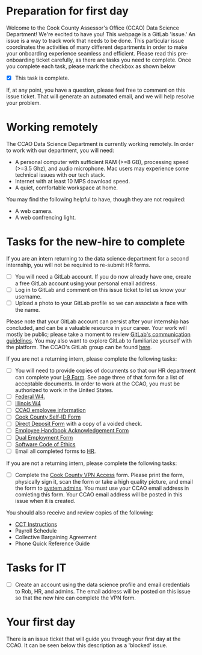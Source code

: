 # Preparation for first day

Welcome to the Cook County Assessor's Office (CCAO) Data Science Department! We're excited to have you! This webpage is a GitLab 'issue.' An issue is a way to track work that needs to be done. This particular issue coordinates the activities of many different departments in order to make your onboarding experience seamless and efficient. Please read this pre-onboarding ticket carefully, as there are tasks you need to complete. Once you complete each task, please mark the checkbox as shown below

- [x] This task is complete.

If, at any point, you have a question, please feel free to comment on this issue ticket. That will generate an automated email, and we will help resolve your problem.

# Working remotely

The CCAO Data Science Department is currently working remotely. In order to work with our department, you will need:

- A personal computer with sufficient RAM (>=8 GB), processing speed (>=3.5 Ghz), and audio microphone. Mac users may experience some technical issues with our tech stack.
- Internet with at least 10 MPS download speed.
- A quiet, comfortable workspace at home.

You may find the following helpful to have, though they are not required:

- A web camera.
- A web confrencing light.

# Tasks for the new-hire to complete

If you are an intern returning to the data science department for a second internship, you will not be required to re-submit HR forms. 

- [ ] You will need a GitLab account. If you do now already have one, create a free GitLab account using your personal email address. 
- [ ] Log in to GitLab and comment on this issue ticket to let us know your username. 
- [ ] Upload a photo to your GitLab profile so we can associate a face with the name.

Please note that your GitLab account can persist after your internship has concluded, and can be a valuable resource in your career. Your work will mostly be public; please take a moment to review [GitLab's communication guidelines](https://about.gitlab.com/handbook/communication/#effective--responsible-communication-guidelines). You may also want to explore GitLab to familiarize yourself with the platform. The CCAO's GitLab group can be found [here](https://gitlab.com/ccao-data-science---modeling).

If you are not a returning intern, please complete the following tasks:
- [ ] You will need to provide copies of documents so that our HR department can complete your [I-9 Form](https://gitlab.com/ccao-data-science---modeling/career-development/employment/-/blob/master/forms/New%20Paid%20Internship%20Remote%20Packet/2.%20USCIS%20Form%20I-9.pdf). See page three of that form for a list of acceptable documents. In order to work at the CCAO, you must be authorized to work in the United States.
- [ ] [Federal W4.](https://www.irs.gov/pub/irs-pdf/fw4.pdf)
- [ ] [Illinois W4](https://www2.illinois.gov/rev/forms/withholding/Documents/currentyear/il-w-4.pdf)
- [ ] [CCAO employee information](https://gitlab.com/ccao-data-science---modeling/career-development/employment/-/blob/master/forms/New%20Paid%20Internship%20Remote%20Packet/1.%20EMPLOYEE%20PERSONAL%20INFORMATION%20FORM.pdf)
- [ ] [Cook County Self-ID Form](https://gitlab.com/ccao-data-science---modeling/career-development/employment/-/blob/master/forms/New%20Paid%20Internship%20Remote%20Packet/4.%20Self%20Identification%20Form%20w%20Vet%20status.pdf)
- [ ] [Direct Deposit Form](https://gitlab.com/ccao-data-science---modeling/career-development/employment/-/blob/master/forms/New%20Paid%20Internship%20Remote%20Packet/6.%20Credit%20Union%20Direct%20Deposit%20Form%20Fillable.pdf) with a copy of a voided check.
- [ ] [Employee Handbook Acknowledgement Form](https://gitlab.com/ccao-data-science---modeling/career-development/employment/-/blob/master/forms/New%20Paid%20Internship%20Remote%20Packet/8.%20New%20Hire%20-%20Handbook%20Acknowledge%20Form.pdf)
- [ ] [Dual Employment Form](https://gitlab.com/ccao-data-science---modeling/career-development/employment/-/blob/master/forms/New%20Paid%20Internship%20Remote%20Packet/3.%20Outside%20Dual%20Employment%20Form.pdf)
- [ ] [Software Code of Ethics](https://gitlab.com/ccao-data-science---modeling/career-development/employment/-/blob/master/forms/New%20Paid%20Internship%20Remote%20Packet/9.%20Software%20Code%20of%20Ethics.pdf)
- [ ] Email all completed forms to [HR](mailto:CCAOHR@cookcountyassessor.com).

If you are not a returning intern, please complete the following tasks:
- [ ] Complete the [Cook County VPN Access](https://gitlab.com/ccao-data-science---modeling/career-development/employment/-/blob/master/forms/New%20Paid%20Internship%20Remote%20Packet/5.%20New%20VPN%20Remote_Access_Waiver_Employee_CCAO.pdf) form. Please print the form, physically sign it, scan the form or take a high quality picture, and email the form to [system admins](mailto:admins@cookcountyassessor.com). You must use your CCAO email address in comleting this form. Your CCAO email address will be posted in this issue when it is created.

You should also receive and review copies of the following:

 * [CCT Instructions](https://gitlab.com/ccao-data-science---modeling/career-development/employment/-/blob/master/forms/New%20Paid%20Internship%20Remote%20Packet/Extra%202.%20CCT%20Web%20Clock%20Overview%20V3%206.24.20%20(002).pdf)
 * Payroll Schedule
 * Collective Bargaining Agreement
 * Phone Quick Reference Guide   

# Tasks for IT

- [ ] Create an account using the data science profile and email credentials to Rob, HR, and admins. The email address will be posted on this issue so that the new hire can complete the VPN form.

# Your first day

There is an issue ticket that will guide you through your first day at the CCAO. It can be seen below this description as a 'blocked' issue.

    
